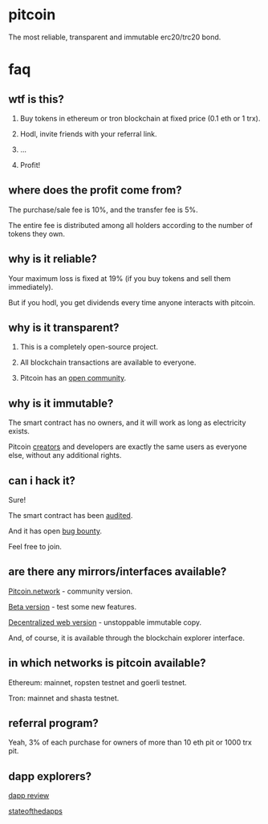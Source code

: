 # pitcoin

The most reliable, transparent and immutable erc20/trc20 bond.

# faq

## wtf is this?

1. Buy tokens in ethereum or tron blockchain at fixed price (0.1 eth or 1 trx).

2. Hodl, invite friends with your referral link.

3. ...

4. Profit!

## where does the profit come from?

The purchase/sale fee is 10%, and the transfer fee is 5%.

The entire fee is distributed among all holders according to the number of tokens they own.

## why is it reliable?

Your maximum loss is fixed at 19% (if you buy tokens and sell them immediately).

But if you hodl, you get dividends every time anyone interacts with pitcoin.

## why is it transparent?

1. This is a completely open-source project.

2. All blockchain transactions are available to everyone.

3. Pitcoin has an [open community](https://t.me/joinchat/Htm91RrhlyUFjfRpfb5Vyg).

## why is it immutable?

The smart contract has no owners, and it will work as long as electricity exists.

Pitcoin [creators](https://youtube.com/c/BlockchainForWhatIsBest) and developers are exactly the same users as everyone else, without any additional rights.

## can i hack it?

Sure!

The smart contract has been [audited](https://github.com/pit-coin/pit-coin.github.io/blob/master/contracts/audit.pdf).

And it has open [bug bounty](https://gitcoin.co/issue/pit-coin/pit-coin.github.io/1/4511).

Feel free to join.

## are there any mirrors/interfaces available?

[Pitcoin.network](https://pit-coin.github.io) - community version.

[Beta version](https://pit-coin.github.io/beta/) - test some new features.

[Decentralized web version](https://arweave.net/M7bt9_JTqGIbjZgFL5J-xYm-HlwjSIsMeUOQC79_sP4) - unstoppable immutable copy.

And, of course, it is available through the blockchain explorer interface.

## in which networks is pitcoin available?

Ethereum: mainnet, ropsten testnet and goerli testnet.

Tron: mainnet and shasta testnet.

## referral program?

Yeah, 3% of each purchase for owners of more than 10 eth pit or 1000 trx pit.

## dapp explorers?

[dapp review](https://dapp.review/dapp/PITcoin-Bond)

[stateofthedapps](https://www.stateofthedapps.com/dapps/pitcoin-bond)